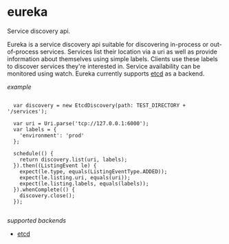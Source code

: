 eureka
======

Service discovery api.

Eureka is a service discovery api suitable for discovering in-process or out-of-process services. 
Services list their location via a uri as well as provide information about themselves using simple labels.
Clients use these labels to discover services they're interested in.  Service availability
can be monitored using watch. Eureka currently supports [etcd](https://github.com/coreos/etcd) as a backend.


*example*


```

  var discovery = new EtcdDiscovery(path: TEST_DIRECTORY + '/services');

  var uri = Uri.parse('tcp://127.0.0.1:6000');
  var labels = {
    'environment': 'prod'
  };

  schedule(() {
    return discovery.list(uri, labels);
  }).then((ListingEvent le) {
    expect(le.type, equals(ListingEventType.ADDED));
    expect(le.listing.uri, equals(uri));
    expect(le.listing.labels, equals(labels));
  }).whenComplete(() {
    discovery.close();
  });


```

_supported backends_
- [etcd](https://github.com/coreos/etcd)

